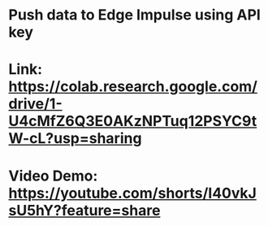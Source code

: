 # Push data to Edge Impulse using API key
# Link: https://colab.research.google.com/drive/1-U4cMfZ6Q3E0AKzNPTuq12PSYC9tW-cL?usp=sharing
# Video Demo: https://youtube.com/shorts/I40vkJsU5hY?feature=share
